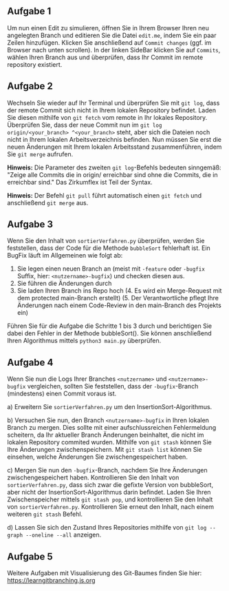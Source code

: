 ## Aufgabe 1

Um nun einen Edit zu simulieren, öffnen Sie in Ihrem Browser Ihren neu angelegten Branch und editieren Sie die Datei `edit.me`, indem Sie ein paar Zeilen hinzufügen. Klicken Sie anschließend auf `Commit changes` (ggf. im Browser nach unten scrollen). In der linken SideBar klicken Sie auf `Commits`, wählen Ihren Branch aus und überprüfen, dass Ihr Commit im remote repository existiert.

## Aufgabe 2

Wechseln Sie wieder auf Ihr Terminal und überprüfen Sie mit `git log`, dass der remote Commit sich nicht in Ihrem lokalen Repository befindet. Laden Sie diesen mithilfe von `git fetch` vom remote in Ihr lokales Repository. Überprüfen Sie, dass der neue Commit nun im `git log origin/<your_branch> ^<your_branch>` steht, aber sich die Dateien noch nicht in Ihrem lokalen Arbeitsverzeichnis befinden. Nun müssen Sie erst die neuen Änderungen mit Ihrem lokalen Arbeitsstand zusammenführen, indem Sie `git merge` aufrufen.

<strong>Hinweis:</strong> Die Parameter des zweiten `git log`-Befehls bedeuten sinngemäß: "Zeige alle Commits die in origin/<branch> erreichbar sind ohne die Commits, die in <branch> erreichbar sind." Das Zirkumflex ist Teil der Syntax.

<strong>Hinweis:</strong> Der Befehl `git pull` führt automatisch einen `git fetch` und anschließend `git merge` aus.

## Aufgabe 3

Wenn Sie den Inhalt von `sortierVerfahren.py` überprüfen, werden Sie feststellen, dass der Code für die Methode `bubbleSort` fehlerhaft ist. Ein BugFix läuft im Allgemeinen wie folgt ab:

1. Sie legen einen neuen Branch an (meist mit `-feature` oder `-bugfix` Suffix, hier: `<nutzername>-bugfix`) und checken diesen aus.
2. Sie führen die Änderungen durch
3. Sie laden Ihren Branch ins Repo hoch
(4. Es wird ein Merge-Request mit dem protected main-Branch erstellt)
(5. Der Verantwortliche pflegt Ihre Änderungen nach einem Code-Review in den main-Branch des Projekts ein)

Führen Sie für die Aufgabe die Schritte 1 bis 3 durch und berichtigen Sie dabei den Fehler in der Methode bubbleSort(). Sie können anschließend Ihren Algorithmus mittels `python3 main.py` überprüfen.

## Aufgabe 4

Wenn Sie nun die Logs Ihrer Branches `<nutzername>` und `<nutzername>-bugfix` vergleichen, sollten Sie feststellen, dass der `-bugfix`-Branch (mindestens) einen Commit voraus ist.

a) Erweitern Sie `sortierVerfahren.py` um den InsertionSort-Algorithmus.

b) Versuchen Sie nun, den Branch `<nutzername>-bugfix` in Ihren lokalen Branch zu mergen. Dies sollte mit einer aufschlussreichen Fehlermeldung scheitern, da Ihr aktueller Branch Änderungen beinhaltet, die nicht im lokalen Repository commited wurden. Mithilfe von `git stash` können Sie Ihre Änderungen zwischenspeichern. Mit `git stash list` können Sie einsehen, welche Änderungen Sie zwischengespeichert haben.

c) Mergen Sie nun den `-bugfix`-Branch, nachdem Sie Ihre Änderungen zwischengespeichert haben. Kontrollieren Sie den Inhalt von `sortierVerfahren.py`, dass sich zwar die gefixte Version von bubbleSort, aber nicht der InsertionSort-Algorithmus darin befindet. Laden Sie Ihren Zwischenspeicher mittels `git stash pop`, und kontrollieren Sie den Inhalt von `sortierVerfahren.py`. Kontrollieren Sie erneut den Inhalt, nach einem weiteren `git stash` Befehl.

d) Lassen Sie sich den Zustand Ihres Repositories mithilfe von `git log --graph --oneline --all` anzeigen.

## Aufgabe 5

Weitere Aufgaben mit Visualisierung des Git-Baumes finden Sie hier: https://learngitbranching.js.org